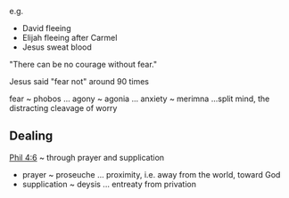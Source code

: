 e.g.
- David fleeing
- Elijah fleeing after Carmel
- Jesus sweat blood


"There can be no courage without fear."

Jesus said "fear not" around 90 times

fear ~ phobos ...
agony ~ agonia ...
anxiety ~ merimna ...split mind, the distracting cleavage of worry


## Dealing

[Phil 4:6]() ~ through prayer and supplication
* prayer ~ proseuche ... proximity, i.e. away from the world, toward God 
* supplication ~ deysis ... entreaty from privation 
